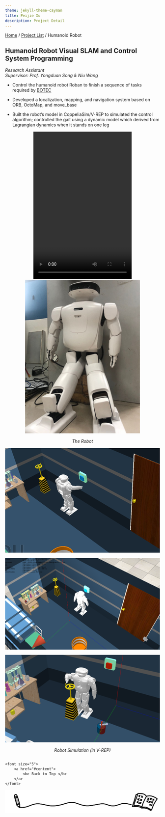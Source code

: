 ```yaml
---
theme: jekyll-theme-cayman
title: Peijie Xu
description: Project Detail
---
```

[Home](../index.html) / [Project List](Projects_index.html) / Humanoid Robot

## Humanoid Robot Visual SLAM and Control System Programming 

_Research Assistant_   
_Supervisor: Prof. Yongduan Song & Niu Wang_  

* Control the humanoid robot Roban to finish a sequence of tasks required by [BOTEC](http://botec.hitsz.edu.cn/index.htm)

* Developed a localization, mapping, and navigation system based on ORB, OctoMap, and move_base

* Built the robot’s model in CoppeliaSim/V-REP to simulated the control algorithm; controlled the gait using a dynamic model which derived from Lagrangian dynamics when it stands on one leg



<center class="half">
<video width="320" height="480" controls="controls">
  <source src="pic/4_walk.mp4" type="video/mp4" />
</video>
</center>


<center class="half">
    <img src="pic/4_4.png" height="500"/>
</center>
<p align="center"><i>The Robot</i></p>

![1](pic/4_1.png)

![1](pic/4_2.png)

![1](pic/4_3.png)

<p align="center"><i>Robot Simulation (in V-REP)</i></p>

<p style="margin-top: 2em; text-align: center;">
	
	<font size="5">
		<a href="#content">
			<b> Back to Top </b>
		</a>
	</font>
	
</p>

<center class="half">
	<img src="../assets/pic/cut.png" />
</center>